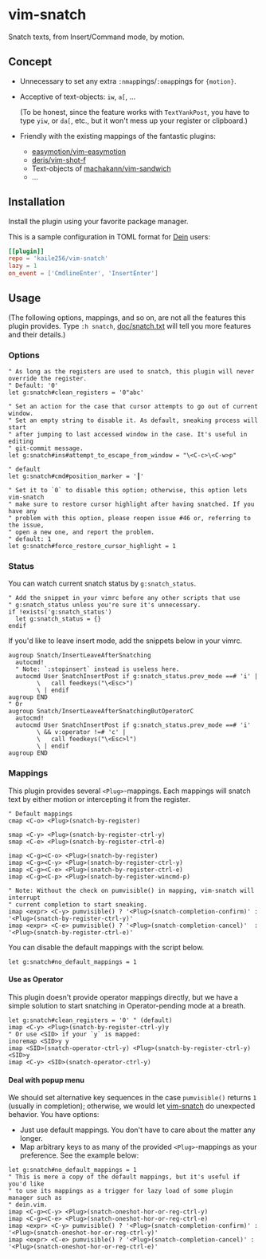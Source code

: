 # vim-snatch

Snatch texts, from Insert/Command mode, by motion.

## Concept

- Unnecessary to set any extra `:nmap`pings/`:omap`pings for `{motion}`.

- Acceptive of text-objects: `iw`, `a[`, ...

  (To be honest, since the feature works with `TextYankPost`,
  you have to type `yiw`, or `da[`, etc.,
  but it won't mess up your register or clipboard.)

- Friendly with the existing mappings of the fantastic plugins:

  - [easymotion/vim-easymotion](https://github.com/easymotion/vim-easymotion)
  - [deris/vim-shot-f](https://github.com/deris/vim-shot-f)
  - Text-objects of [machakann/vim-sandwich](https://github.com/machakann/vim-sandwich)
  - ...

## Installation

Install the plugin using your favorite package manager.

This is a sample configuration in TOML format
for [Dein](https://github.com/Shougo/dein.vim) users:

```toml
[[plugin]]
repo = 'kaile256/vim-snatch'
lazy = 1
on_event = ['CmdlineEnter', 'InsertEnter']
```

## Usage

(The following options, mappings, and so on, are not all the features this
plugin provides.
Type `:h snatch`,
[doc/snatch.txt](https://github.com/kaile256/vim-snatch/blob/main/doc/snatch.txt)
will tell you more features and their details.)

### Options

```vim
" As long as the registers are used to snatch, this plugin will never override the register.
" Default: '0'
let g:snatch#clean_registers = '0"abc'

" Set an action for the case that cursor attempts to go out of current window.
" Set an empty string to disable it. As default, sneaking process will start
" after jumping to last accessed window in the case. It's useful in editing
" git-commit message.
let g:snatch#ins#attempt_to_escape_from_window = "\<C-c>\<C-w>p"

" default
let g:snatch#cmd#position_marker = '┃'

" Set it to `0` to disable this option; otherwise, this option lets vim-snatch
" make sure to restore cursor highlight after having snatched. If you have any
" problem with this option, please reopen issue #46 or, referring to the issue,
" open a new one, and report the problem.
" default: 1
let g:snatch#force_restore_cursor_highlight = 1
```

### Status

You can watch current snatch status by `g:snatch_status`.

```vim
" Add the snippet in your vimrc before any other scripts that use
" g:snatch_status unless you're sure it's unnecessary.
if !exists('g:snatch_status')
  let g:snatch_status = {}
endif
```

If you'd like to leave insert mode, add the snippets below in your vimrc.

```vim
augroup Snatch/InsertLeaveAfterSnatching
  autocmd!
  " Note: `:stopinsert` instead is useless here.
  autocmd User SnatchInsertPost if g:snatch_status.prev_mode ==# 'i' |
        \   call feedkeys("\<Esc>")
        \ | endif
augroup END
" Or
augroup Snatch/InsertLeaveAfterSnatchingButOperatorC
  autocmd!
  autocmd User SnatchInsertPost if g:snatch_status.prev_mode ==# 'i'
        \ && v:operator !=# 'c' |
        \   call feedkeys("\<Esc>l")
        \ | endif
augroup END
```

### Mappings

This plugin provides several `<Plug>`-mappings.
Each mappings will snatch text by either motion or intercepting it from the
register.

```vim
" Default mappings
cmap <C-o> <Plug>(snatch-by-register)

smap <C-y> <Plug>(snatch-by-register-ctrl-y)
smap <C-e> <Plug>(snatch-by-register-ctrl-e)

imap <C-g><C-o> <Plug>(snatch-by-register)
imap <C-g><C-y> <Plug>(snatch-by-register-ctrl-y)
imap <C-g><C-e> <Plug>(snatch-by-register-ctrl-e)
imap <C-g><C-p> <Plug>(snatch-by-register-wincmd-p)

" Note: Without the check on pumvisible() in mapping, vim-snatch will interrupt
" current completion to start sneaking.
imap <expr> <C-y> pumvisible() ? '<Plug>(snatch-completion-confirm)' : '<Plug>(snatch-by-register-ctrl-y)'
imap <expr> <C-e> pumvisible() ? '<Plug>(snatch-completion-cancel)'  : '<Plug>(snatch-by-register-ctrl-e)'
```

You can disable the default mappings with the script below.

```vim
let g:snatch#no_default_mappings = 1
```

#### Use as Operator

This plugin doesn't provide operator mappings directly, but we have a simple
solution to start snatching in Operator-pending mode at a breath.

```vim
let g:snatch#clean_registers = '0' " (default)
imap <C-y> <Plug>(snatch-by-register-ctrl-y)y
" Or use <SID> if your `y` is mapped:
inoremap <SID>y y
imap <SID>(snatch-operator-ctrl-y) <Plug>(snatch-by-register-ctrl-y)<SID>y
imap <C-y> <SID>(snatch-operator-ctrl-y)
```

#### Deal with popup menu

We should set alternative key sequences in the case `pumvisible()` returns `1`
(usually in completion);
otherwise, we would let [vim-snatch](https://github.com/kaile256/vim-snatch)
do unexpected behavior. You have options:

- Just use default mappings. You don't have to care about the matter any
  longer.
- Map arbitrary keys to as many of the provided `<Plug>`-mappings as your
  preference. See the example below:

```vim
let g:snatch#no_default_mappings = 1
" This is mere a copy of the default mappings, but it's useful if you'd like
" to use its mappings as a trigger for lazy load of some plugin manager such as
" dein.vim.
imap <C-g><C-y> <Plug>(snatch-oneshot-hor-or-reg-ctrl-y)
imap <C-g><C-e> <Plug>(snatch-oneshot-hor-or-reg-ctrl-e)
imap <expr> <C-y> pumvisible() ? '<Plug>(snatch-completion-confirm)' : '<Plug>(snatch-oneshot-hor-or-reg-ctrl-y)'
imap <expr> <C-e> pumvisible() ? '<Plug>(snatch-completion-cancel)' : '<Plug>(snatch-oneshot-hor-or-reg-ctrl-e)'
```
